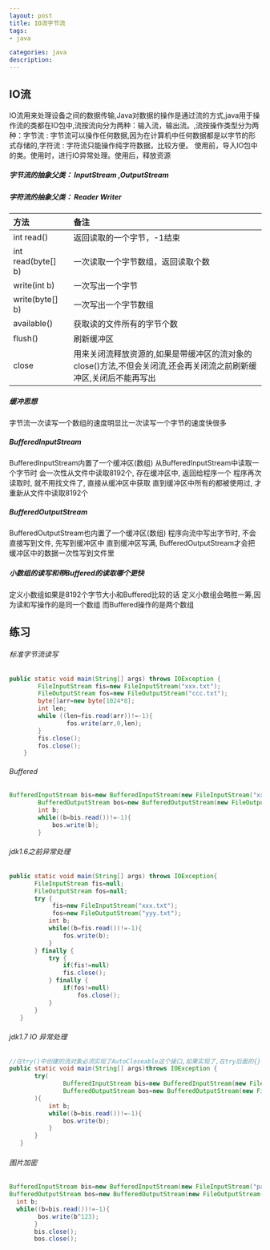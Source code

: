 ```yaml
---
layout: post
title: IO流字节流
tags:
- java

categories: java
description:
---
```


## IO流
IO流用来处理设备之间的数据传输,Java对数据的操作是通过流的方式,java用于操作流的类都在IO包中,流按流向分为两种：输入流，输出流。,流按操作类型分为两种：字节流 : 字节流可以操作任何数据,因为在计算机中任何数据都是以字节的形式存储的,字符流 : 字符流只能操作纯字符数据，比较方便。
使用前，导入IO包中的类。使用时，进行IO异常处理。使用后，释放资源

##### 字节流的抽象父类： InputStream ,OutputStream

##### 字符流的抽象父类： Reader Writer

| 方法     | 备注     |
| :------------- | :------------- |
| int read()       | 返回读取的一个字节，-1结束       |
|int read(byte[] b)| 一次读取一个字节数组，返回读取个数 |
| write(int b)     | 一次写出一个字节|
| write(byte[] b)  | 一次写出一个字节数组 |
|available()       | 获取读的文件所有的字节个数 |
|flush()|刷新缓冲区|
|close|用来关闭流释放资源的,如果是带缓冲区的流对象的close()方法,不但会关闭流,还会再关闭流之前刷新缓冲区,关闭后不能再写出 |

##### 缓冲思想
字节流一次读写一个数组的速度明显比一次读写一个字节的速度快很多

##### BufferedInputStream
BufferedInputStream内置了一个缓冲区(数组)
从BufferedInputStream中读取一个字节时
会一次性从文件中读取8192个, 存在缓冲区中, 返回给程序一个
程序再次读取时, 就不用找文件了, 直接从缓冲区中获取
直到缓冲区中所有的都被使用过, 才重新从文件中读取8192个

##### BufferedOutputStream
BufferedOutputStream也内置了一个缓冲区(数组)
程序向流中写出字节时, 不会直接写到文件, 先写到缓冲区中
直到缓冲区写满, BufferedOutputStream才会把缓冲区中的数据一次性写到文件里

##### 小数组的读写和带Buffered的读取哪个更快
定义小数组如果是8192个字节大小和Buffered比较的话
定义小数组会略胜一筹,因为读和写操作的是同一个数组
而Buffered操作的是两个数组

## 练习

###### 标准字节流读写

```java
public static void main(String[] args) throws IOException {
        FileInputStream fis=new FileInputStream("xxx.txt");
        FileOutputStream fos=new FileOutputStream("ccc.txt");
        byte[]arr=new byte[1024*8];
        int len;
        while ((len=fis.read(arr))!=-1){
                fos.write(arr,0,len);
        }
        fis.close();
        fos.close();
    }
```
###### Buffered

```java
BufferedInputStream bis=new BufferedInputStream(new FileInputStream("xxx.txt"));
        BufferedOutputStream bos=new BufferedOutputStream(new FileOutputStream("eee.txt"));
        int b;
        while((b=bis.read())!=-1){
            bos.write(b);
        }
```

###### jdk1.6之前异常处理

```java
public static void main(String[] args) throws IOException{
       FileInputStream fis=null;
       FileOutputStream fos=null;
       try {
            fis=new FileInputStream("xxx.txt");
            fos=new FileOutputStream("yyy.txt");
           int b;
           while((b=fis.read())!=-1){
               fos.write(b);
           }
       } finally {
           try {
               if(fis!=null)
               fis.close();
           } finally {
               if(fos!=null)
                   fos.close();
           }
       }
   }

```

###### jdk1.7 IO 异常处理
```java
//在try()中创建的流对象必须实现了AutoCloseable这个接口,如果实现了,在try后面的{}(读写代码)执行后就会自动调用,流对象的close方法将流关掉
public static void main(String[] args)throws IOException {
       try(
               BufferedInputStream bis=new BufferedInputStream(new FileInputStream("xxx.txt"));
               BufferedOutputStream bos=new BufferedOutputStream(new FileOutputStream("ccc.txt"));
       ){
           int b;
           while((b=bis.read())!=-1){
               bos.write(b);
           }
       }
   }
```

###### 图片加密
```java
BufferedInputStream bis=new BufferedInputStream(new FileInputStream("pass.jpg"));
BufferedOutputStream bos=new BufferedOutputStream(new FileOutputStream("pass2.jpg"));
  int b;
  while((b=bis.read())!=-1){
        bos.write(b^123);
       }
       bis.close();
       bos.close();
```

